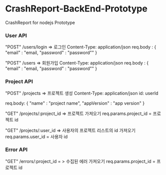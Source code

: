 # CrashReport-BackEnd-Prototype
CrashReport for nodejs Prototype

### User API

"POST" /users/login => 로그인
  Content-Type: application/json
  req.body : {
    "email" : "email,
    "password" : "password""
  }
  
"POST" /users => 회원가입 
  Content-Type: application/json
  req.body : {
    "email" : "email,
    "password" : "password""
  }
  
### Project API  
  
"POST" /projects => 프로젝트 생성
  Content-Type: application/json
  id: userId 
  
  req.body: {
    "name" : "project name",
    "appVersion" : "app version"
  }
  
"GET" /projects/:project_id => 프로젝트 가져오기
  req.params.project_id = 프로젝트 id
  
"GET" /projects/:user_id => 사용자의 프로젝트 리스트의 id 가져오기
  req.params.user_id = 사용자 id
  
### Error API

"GET" /errors/:project_id = > 수집된 에러 가져오기
  req.params.project_id = 프로젝트 id

